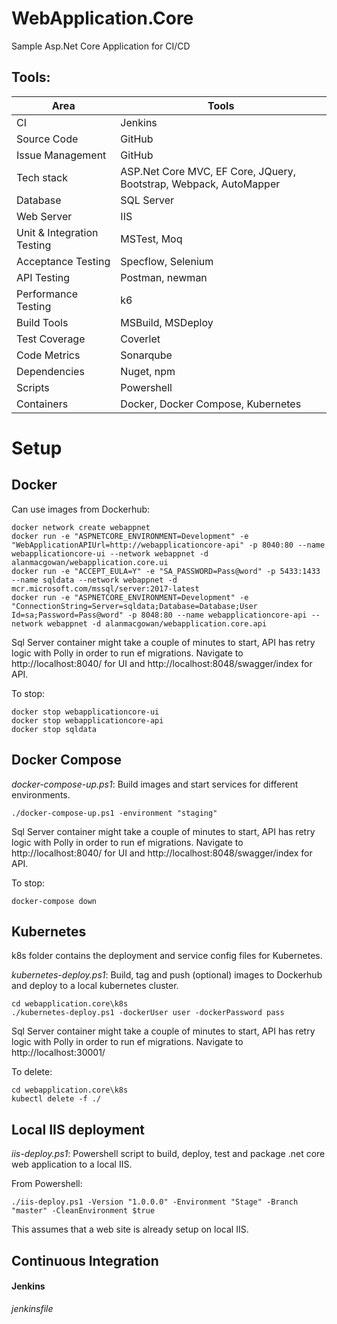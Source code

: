 # WebApplication.Core
Sample Asp.Net Core Application for CI/CD

## Tools:
Area |Tools
-----|------
CI | Jenkins 
Source Code | GitHub
Issue Management | GitHub
Tech stack | ASP.Net Core MVC, EF Core, JQuery, Bootstrap, Webpack, AutoMapper
Database | SQL Server
Web Server | IIS
Unit & Integration Testing | MSTest, Moq
Acceptance Testing | Specflow, Selenium
API Testing | Postman, newman
Performance Testing | k6
Build Tools |MSBuild, MSDeploy
Test Coverage | Coverlet
Code Metrics | Sonarqube
Dependencies | Nuget, npm
Scripts | Powershell
Containers | Docker, Docker Compose, Kubernetes

# Setup
## Docker
Can use images from Dockerhub:
```
docker network create webappnet
docker run -e "ASPNETCORE_ENVIRONMENT=Development" -e "WebApplicationAPIUrl=http://webapplicationcore-api" -p 8040:80 --name webapplicationcore-ui --network webappnet -d alanmacgowan/webapplication.core.ui
docker run -e "ACCEPT_EULA=Y" -e "SA_PASSWORD=Pass@word" -p 5433:1433 --name sqldata --network webappnet -d mcr.microsoft.com/mssql/server:2017-latest
docker run -e "ASPNETCORE_ENVIRONMENT=Development" -e "ConnectionString=Server=sqldata;Database=Database;User Id=sa;Password=Pass@word" -p 8048:80 --name webapplicationcore-api --network webappnet -d alanmacgowan/webapplication.core.api
```
Sql Server container might take a couple of minutes to start, API has retry logic with Polly in order to run ef migrations.
Navigate to http://localhost:8040/ for UI and http://localhost:8048/swagger/index for API.

To stop:
```
docker stop webapplicationcore-ui
docker stop webapplicationcore-api
docker stop sqldata
```

## Docker Compose
*docker-compose-up.ps1*: Build images and start services for different environments.
```
./docker-compose-up.ps1 -environment "staging"
```
Sql Server container might take a couple of minutes to start, API has retry logic with Polly in order to run ef migrations.
Navigate to http://localhost:8040/ for UI and http://localhost:8048/swagger/index for API.

To stop:
```
docker-compose down
```

## Kubernetes
k8s folder contains the deployment and service config files for Kubernetes.

*kubernetes-deploy.ps1*: Build, tag and push (optional) images to Dockerhub and deploy to a local kubernetes cluster.
```
cd webapplication.core\k8s
./kubernetes-deploy.ps1 -dockerUser user -dockerPassword pass
```
Sql Server container might take a couple of minutes to start, API has retry logic with Polly in order to run ef migrations.
Navigate to http://localhost:30001/ 

To delete:
```
cd webapplication.core\k8s
kubectl delete -f ./
```

## Local IIS deployment
*iis-deploy.ps1*: Powershell script to build, deploy, test and package .net core web application to a local IIS.

From Powershell:
```
./iis-deploy.ps1 -Version "1.0.0.0" -Environment "Stage" -Branch "master" -CleanEnvironment $true
```
This assumes that a web site is already setup on local IIS.

## Continuous Integration

#### Jenkins
*jenkinsfile*
